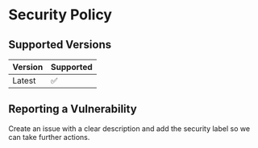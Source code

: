 # Security Policy

## Supported Versions

| Version | Supported          |
| ------- | ------------------ |
| Latest   | :white_check_mark: |

## Reporting a Vulnerability

Create an issue with a clear description and add the security label so we can take further actions.
